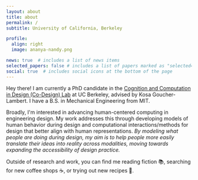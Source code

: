 ```yaml
---
layout: about
title: about
permalink: /
subtitle: University of California, Berkeley

profile:
  align: right
  image: ananya-nandy.png

news: true  # includes a list of news items
selected_papers: false # includes a list of papers marked as "selected={true}"
social: true  # includes social icons at the bottom of the page
---
```


Hey there! I am currently a PhD candidate in the [Cognition and Computation in Design (Co-Design) Lab](https://codesign.berkeley.edu/) at UC Berkeley, advised by Kosa Goucher-Lambert. I have a B.S. in Mechanical Engineering from MIT. 

Broadly, I'm interested in advancing human-centered computing in engineering design. My work addresses this through developing models of human behavior during design and computational interactions/methods for design that better align with human representations. *By modeling what people are doing during design, my aim is to help people more easily translate their ideas into reality across modalities, moving towards expanding the accessibility of design practice.*

Outside of research and work, you can find me reading fiction :books:, searching for new coffee shops :coffee:, or trying out new recipes :curry:.
